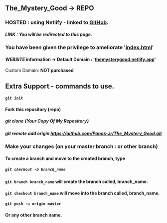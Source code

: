 ## The_Mystery_Good -> **REPO**
### **HOSTED** : using Netlify - linked to **[GitHub](https://github.com/Panos-Jr/The_Mystery_Good)**. 
##### LINK : You will be redirected to this page.
### You have been given the privilege to ameliorate '[index.html](https://github.com/Panos-Jr/The_Mystery_Good/blob/main/index.html)'  
#### ***WEBSITE*** information -> Default Domain : '[themysterygood.netlify.app](https://themysterygood.netlify.app)' 
Custom Damain: **NOT purchased**

## Extra Support - commands to use. 
#### `git init`
#### Fork this repository (repo)
##### **git clone {Your Copy Of My Repository}**
##### **git remote add origin https://github.com/Panos-Jr/The_Mystery_Good.git**
### **Make your changes (on your master branch : or other branch)**
#### To create a branch and move to the created branch, type 
##### `git checkout -b branch_name`
#### `git branch branch_name` will create the branch called, **branch_name**.
#### `git checkout branch_name` will move into the branch called, **branch_name**.
#### `git push -u origin master`
#### Or any other branch name. 





